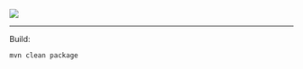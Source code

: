 ![](https://www.simplicite.io/resources//logos/logo250.png)
* * *

Build:

``` text
mvn clean package
```



